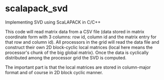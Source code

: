 # scalapack_svd
Implementing SVD using ScaLAPACK in C/C++

This code will read matrix data from a CSV file (data stored in matrix coordinate form  with  3 columns: row id, column id and the matrix entry for that row and column id). All processors in the grid will read the data file and construct their own 2D block-cyclic local matrices (local here means the processor's chunk of the big global matrix). Once the data is cyclically distributed among the processor grid the SVD is computed.

The important part is that the local matrices are stored in column-major format and of course in 2D block cyclic manner.
